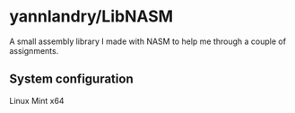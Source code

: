 yannlandry/LibNASM
==================

A small assembly library I made with NASM to help me through a couple of assignments.

System configuration
--------------------
Linux Mint x64
